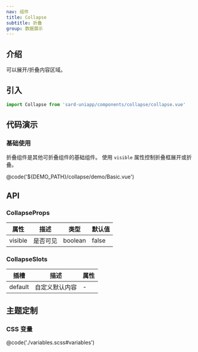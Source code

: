 ```yaml
---
nav: 组件
title: Collapse
subtitle: 折叠
group: 数据展示
---
```


## 介绍

可以展开/折叠内容区域。

## 引入

```ts
import Collapse from 'sard-uniapp/components/collapse/collapse.vue'
```

## 代码演示

### 基础使用

折叠组件是其他可折叠组件的基础组件。
使用 `visible` 属性控制折叠框展开或折叠。

@code('${DEMO_PATH}/collapse/demo/Basic.vue')

## API

### CollapseProps

| 属性    | 描述     | 类型    | 默认值 |
| ------- | -------- | ------- | ------ |
| visible | 是否可见 | boolean | false  |

### CollapseSlots

| 插槽    | 描述           | 属性 |
| ------- | -------------- | ---- |
| default | 自定义默认内容 | -    |

## 主题定制

### CSS 变量

@code('./variables.scss#variables')
